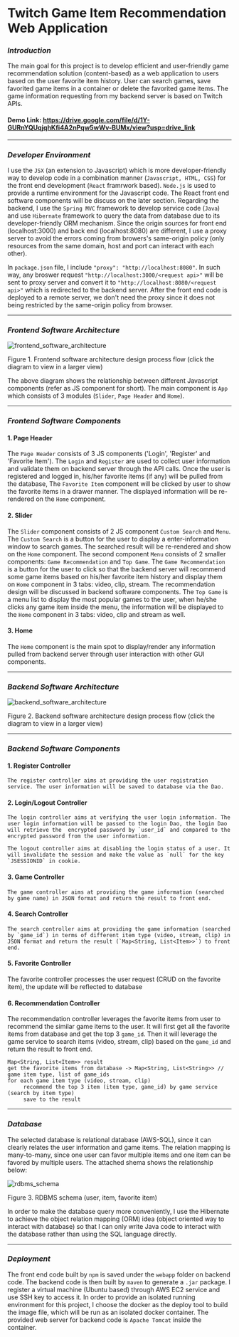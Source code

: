 # Twitch Game Item Recommendation Web Application

### *Introduction*

The main goal for this project is to develop efficient and user-friendly game recommendation solution (content-based) as a web application to users based on the user favorite item history.
User can search games, save favorited game items in a container or delete the favorited game items. The game information requesting from my backend server is based on Twitch APIs. 

#### Demo Link: https://drive.google.com/file/d/1Y-GURnYQUqjqhKfi4A2nPqw5wWv-BUMx/view?usp=drive_link

---

### *Developer Environment*

I use the `JSX` (an extension to Javascript) which is more developer-friendly way to develop code in a combination manner (`Javascript, HTML, CSS`) for the front end development (`React` framrwork based). `Node.js` is used to provide a runtime environment for the Javascript code. The React front end software components will be discuss on the later section. Regarding the backend, I use the `Spring MVC` framework to develop service code (`Java`) and use `Hibernate` framework to query the data from database due to its developer-friendly ORM mechanism. Since the origin sources for front end (localhost:3000) and back end (localhost:8080) are different, I use a proxy server to avoid the errors coming from browers's same-origin policy (only resources from the same domain, host and port can interact with each other).  

In `package.json` file, I include `"proxy": "http://localhost:8080"`. In such way, any broswer request `"http://localhost:3000/<request api>"` will be sent
to proxy server and convert it to `"http://localhost:8080/<request api>"` which is redirected to the backend server. After the front end code is deployed to a remote server, we don't need the proxy since it does not being restricted by the same-origin policy from browser.

---

### *Frontend Software Architecture*

![frontend_software_architecture](images/software_architecture_frontend.PNG)

Figure 1. Frontend software architecture design process flow (click the diagram to view in a larger view)

The above diagram shows the relationship between different Javascript components (refer as JS component for short). The main component is `App` which consists of 3 modules (`Slider`, `Page Header` and `Home`). 

---

### *Frontend Software Components*

#### 1. Page Header

The `Page Header` consists of 3 JS components ('Login', 'Register' and 'Favorite Item'). The `Login` and `Register` are used to collect user information and validate them on backend server through the API calls. Once the user is registered and logged in, his/her favorite items (if any) will be pulled from the database, The `Favorite Item` component will be clicked by user to show the favorite items in a drawer manner. The displayed information will be re-rendered on the `Home` component.

#### 2. Slider

The `Slider` component consists of 2 JS component `Custom Search` and `Menu`. The `Custom Search` is a button for the user to display a enter-information window to search games. The searched result will be re-rendered and show on the `Home` component. The second component `Menu` consists of 2 smaller components: `Game Recommendation` and `Top Game`. The `Game Recommendation` is a button for the user to click so that the backend server will recommend some game items based on his/her
favorite item history and display them on `Home` component in 3 tabs: video, clip, stream. The recommendation design will be discussed in backend software components. The `Top Game` is a menu list to display the most popular games to the user, when he/she clicks any game item inside the menu, the information will be displayed to the
`Home` component in 3 tabs: video, clip and stream as well. 

#### 3. Home

The `Home` component is the main spot to display/render any information pulled from backend server through user interaction with other GUI components.

---

### *Backend Software Architecture*

![backend_software_architecture](images/backend_architecture.PNG)

Figure 2. Backend software architecture design process flow (click the diagram to view in a larger view)

---

### *Backend Software Components*

#### 1. Register Controller

    The register controller aims at providing the user registration service. The user information will be saved to database via the Dao.
    
#### 2. Login/Logout Controller
  
    The login controller aims at verifying the user login information. The user login information will be passed to the login Dao, the login Dao will retrieve the  encrypted password by `user_id` and compared to the encrypted password from the user information. 
    
    The logout controller aims at disabling the login status of a user. It will invalidate the session and make the value as `null` for the key `JSESSIONID` in cookie.
    
#### 3. Game Controller
    
    The game controller aims at providing the game information (searched by game name) in JSON format and return the result to front end.
    
#### 4. Search Controller
    
    The search controller aims at providing the game information (searched by `game_id`) in terms of different item type (video, stream, clip) in JSON format and return the result (`Map<String, List<Item>>`) to front end.
    
#### 5. Favorite Controller
  
  The favorite controller processes the user request (CRUD on the favorite item), the update will be reflected to database

  
#### 6. Recommendation Controller

  The recommendation controller leverages the favorite items from user to recommend the similar game items to the user. It will first get all the favorite items from database and get the top 3 `game_id`. Then it will leverage the game service to search items (video, stream, clip) based on the `game_id` and return the result to front end. 
  
   ```
   Map<String, List<Item>> result
   get the favorite items from database -> Map<String, List<String>> // game item type, list of game_ids
   for each game item type (video, stream, clip)
        recommend the top 3 item (item type, game_id) by game service (search by item type)
        save to the result
 
   ```
---

### *Database*

The selected database is relational database (AWS-SQL), since it can clearly relates the user information and game items. The relation mapping is many-to-many, since one user can favor multiple items and one item can be favored by multiple users. The attached shema shows the relationship below:

![rdbms_schema](images/rdbms_schema.PNG)

Figure 3. RDBMS schema (user, item, favorite item) 

In order to make the database query more conveniently, I use the Hibernate to achieve the object relation mapping (ORM) idea (object oriented way to interact with database) so that I can only write Java code to interact with the database rather than using the SQL language directly. 
 
 ---
 
### *Deployment*

The front end code built by `npm` is saved under the `webapp` folder on backend code. The backend code is then built by `maven` to generate a `.jar` package. I register a virtual machine (Ubuntu based) through AWS EC2 service and use SSH key to access it. In order to provide an isolated running environment for this project, I choose the docker as the deploy tool to build the image file, which will be run as an isolated docker container. The provided web server for backend code is `Apache Tomcat` inside the container. 
